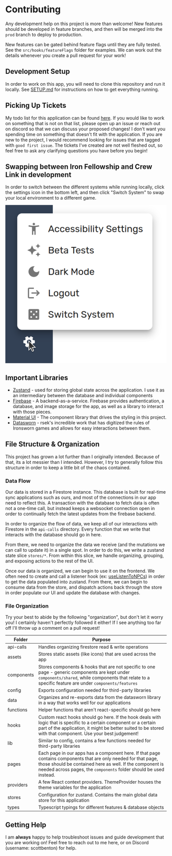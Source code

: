# Contributing

Any development help on this project is more than welcome!
New features should be developed in feature branches, and then will be merged into the `prod` branch to deploy to production.

New features can be gated behind feature flags until they are fully tested.
See the `src/hooks/featureFlags` folder for examples.
We can work out the details whenever you create a pull request for your work!

## Development Setup

In order to work on this app, you will need to clone this repository and run it locally.
See [SETUP.md](./SETUP.md) for instructions on how to get everything running.

## Picking Up Tickets

My todo list for this application can be found [here](https://github.com/users/scottbenton/projects/5/views/13).
If you would like to work on something that is not on that list, please open up an issue or reach out on discord so that we can discuss your proposed changes!
I don't want you spending time on something that doesn't fit with the application.
If you are new to the project, I would recommend looking for issues that are tagged with `good first issue`.
The tickets I've created are not well fleshed out, so feel free to ask any clarifying questions you have before you begin!

## Swapping between Iron Fellowship and Crew Link in development

In order to switch between the different systems while running locally, click the settings icon in the bottom left, and then click "Switch System" to swap your local environment to a different game.

![Settings Icon Menu / Switch System](readme_assets/LocalDevSwitchSystems.png)

## Important Libraries

- [Zustand](https://docs.pmnd.rs/zustand/getting-started/introduction) - used for storing global state across the application. I use it as an intermediary between the database and individual components
- [Firebase](https://firebase.google.com/docs) - A backend-as-a-service. Firebase provides authentication, a database, and image storage for the app, as well as a library to interact with those pieces.
- [Material UI](https://mui.com/material-ui/getting-started/) - The component library that drives the styling in this project.
- [Datasworn](https://github.com/rsek/datasworn) - rsek's incredible work that has digitized the rules of Ironsworn games and allows for easy interactions between them.

## File Structure & Organization

This project has grown a lot further than I originally intended. Because of that, its a lot messier than I intended. However, I try to generally follow this structure in order to keep a little bit of the chaos contained.

### Data Flow

Our data is stored in a Firestore instance. This database is built for real-time sync applications such as ours, and most of the connections in our app need to reflect this. A transaction with the database to fetch data is often not a one-time call, but instead keeps a websocket connection open in order to continually fetch the latest updates from the firebase backend.

In order to organize the flow of data, we keep all of our interactions with Firestore in the `api-calls` directory. Every function that we write that interacts with the database should go in here.

From there, we need to organize the data we receive (and the mutations we can call to update it) in a single spot. In order to do this, we write a zustand state slice `stores/*`. From within this slice, we handle organizing, grouping, and exposing actions to the rest of the UI.

Once our data is organized, we can begin to use it on the frontend. We often need to create and call a listener hook (ex: [useListenToNPCs](src/stores/world/currentWorld/npcs/useListenToNPCs.ts)) in order to get the data populated into zustand. From there, we can begin to consume data from the store, and dispatch actions back through the store in order populate our UI and update the database with changes.

### File Organization

Try your best to abide by the following "organization", but don't let it worry you! I certainly haven't perfectly followed it either! If I see anything too far off I'll throw up a comment on a pull request!

| Folder     | Purpose                                                                                                                                                                                                                                           |
| ---------- | ------------------------------------------------------------------------------------------------------------------------------------------------------------------------------------------------------------------------------------------------- |
| api-calls  | Handles organizing firestore read & write operations                                                                                                                                                                                              |
| assets     | Stores static assets (like icons) that are used across the app                                                                                                                                                                                    |
| components | Stores components & hooks that are not specific to one page - generic components are kept under `components/shared`, while components that relate to a specific feature are under `components/features`                                           |
| config     | Exports configuration needed for third-party libraries                                                                                                                                                                                            |
| data       | Organizes and re-exports data from the datasworn library in a way that works well for our applications                                                                                                                                            |
| functions  | Helper functions that aren't react-specific should go here                                                                                                                                                                                        |
| hooks      | Custom react hooks should go here. If the hook deals with logic that is specific to a certain component or a certain part of the application, it might be better suited to be stored with that component. Use your best judgement!                |
| lib        | Similar to config, contains a few functions needed for third-party libraries                                                                                                                                                                      |
| pages      | Each page in our apps has a component here. If that page contains components that are only needed for that page, those should be contained here as well. If the component is needed across pages, the `components` folder should be used instead. |
| providers  | A few React context providers. ThemeProvider houses the theme variables for the application                                                                                                                                                       |
| stores     | Configuration for zustand. Contains the main global data store for this application                                                                                                                                                               |
| types      | Typescript typings for different features & database objects                                                                                                                                                                                      |

## Getting Help

I am **always** happy to help troubleshoot issues and guide development that you are working on!
Feel free to reach out to me here, or on Discord (username: scottbenton) for help.

